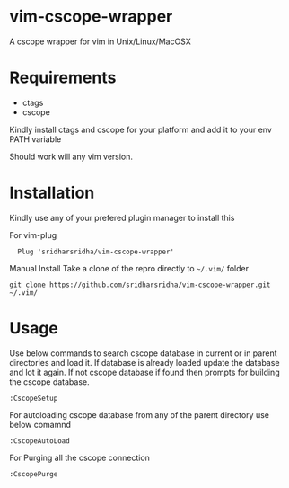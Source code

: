 # vim-cscope-wrapper
A cscope wrapper for vim in Unix/Linux/MacOSX

# Requirements
* ctags
* cscope

Kindly install ctags and cscope for your platform and add it to your
env PATH variable

Should work will any vim version.

# Installation
Kindly use any of your prefered plugin manager to install this

For vim-plug
```
  Plug 'sridharsridha/vim-cscope-wrapper'
```

Manual Install
Take a clone of the repro directly to `~/.vim/` folder
```
git clone https://github.com/sridharsridha/vim-cscope-wrapper.git ~/.vim/
```

# Usage
Use below commands to search cscope database in current or in parent
directories and load it. If database is already loaded update the database and lot it again. If not cscope database if found then prompts for building the cscope database.
```
:CscopeSetup
```
For autoloading cscope database from any of the parent directory use
below comamnd
```
:CscopeAutoLoad
```
For Purging all the cscope connection
```
:CscopePurge
```


